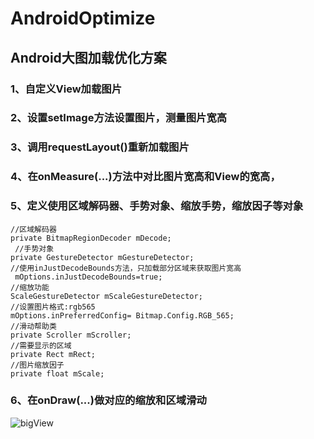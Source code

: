 # AndroidOptimize
## Android大图加载优化方案
### 1、自定义View加载图片
### 2、设置setImage方法设置图片，测量图片宽高
### 3、调用requestLayout()重新加载图片
### 4、在onMeasure(...)方法中对比图片宽高和View的宽高，
### 5、定义使用区域解码器、手势对象、缩放手势，缩放因子等对象
    //区域解码器
    private BitmapRegionDecoder mDecode;
	 //手势对象
    private GestureDetector mGestureDetector;
    //使用inJustDecodeBounds方法，只加载部分区域来获取图片宽高
     mOptions.inJustDecodeBounds=true;
    //缩放功能
    ScaleGestureDetector mScaleGestureDetector;
    //设置图片格式:rgb565
    mOptions.inPreferredConfig= Bitmap.Config.RGB_565;
    //滑动帮助类
    private Scroller mScroller;
    //需要显示的区域
    private Rect mRect;
	//图片缩放因子
    private float mScale;
### 6、在onDraw(...)做对应的缩放和区域滑动


![bigView](https://github.com/Chen-Yi-Ran/AndroidOptimize/assets/76609982/5340737e-98f9-471c-89ad-0fee6e8ee0ab)
